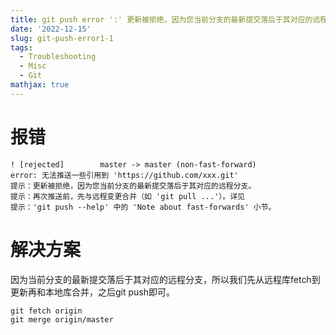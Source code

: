 ```yaml
---
title: git push error ':' 更新被拒绝，因为您当前分支的最新提交落后于其对应的远程分支
date: '2022-12-15'
slug: git-push-error1-1
tags:
  - Troubleshooting
  - Misc
  - Git
mathjax: true
---
```

# 报错
```shell
! [rejected]        master -> master (non-fast-forward)
error: 无法推送一些引用到 'https://github.com/xxx.git'
提示：更新被拒绝，因为您当前分支的最新提交落后于其对应的远程分支。
提示：再次推送前，先与远程变更合并（如 'git pull ...'）。详见
提示：'git push --help' 中的 'Note about fast-forwards' 小节。
```

# 解决方案
因为当前分支的最新提交落后于其对应的远程分支，所以我们先从远程库fetch到更新再和本地库合并，之后git push即可。
```git
git fetch origin
git merge origin/master

```
